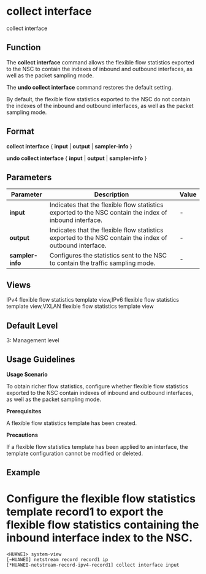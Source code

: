 collect interface
=================

collect interface

Function
--------



The **collect interface** command allows the flexible flow statistics exported to the NSC to contain the indexes of inbound and outbound interfaces, as well as the packet sampling mode.

The **undo collect interface** command restores the default setting.



By default, the flexible flow statistics exported to the NSC do not contain the indexes of the inbound and outbound interfaces, as well as the packet sampling mode.


Format
------

**collect interface** { **input** | **output** | **sampler-info** }

**undo collect interface** { **input** | **output** | **sampler-info** }


Parameters
----------

| Parameter | Description | Value |
| --- | --- | --- |
| **input** | Indicates that the flexible flow statistics exported to the NSC contain the index of inbound interface. | - |
| **output** | Indicates that the flexible flow statistics exported to the NSC contain the index of outbound interface. | - |
| **sampler-info** | Configures the statistics sent to the NSC to contain the traffic sampling mode. | - |



Views
-----

IPv4 flexible flow statistics template view,IPv6 flexible flow statistics template view,VXLAN flexible flow statistics template view


Default Level
-------------

3: Management level


Usage Guidelines
----------------

**Usage Scenario**



To obtain richer flow statistics, configure whether flexible flow statistics exported to the NSC contain indexes of inbound and outbound interfaces, as well as the packet sampling mode.



**Prerequisites**

A flexible flow statistics template has been created.

**Precautions**

If a flexible flow statistics template has been applied to an interface, the template configuration cannot be modified or deleted.


Example
-------

# Configure the flexible flow statistics template record1 to export the flexible flow statistics containing the inbound interface index to the NSC.
```
<HUAWEI> system-view
[~HUAWEI] netstream record record1 ip
[*HUAWEI-netstream-record-ipv4-record1] collect interface input

```